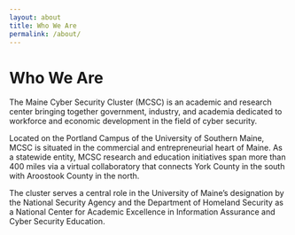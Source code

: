 ```yaml
---
layout: about
title: Who We Are
permalink: /about/
---
```


<h1>Who We Are</H1>
<p>The Maine Cyber Security Cluster (MCSC) is an academic and research center bringing together government, industry, and academia dedicated to workforce and economic development in the field of cyber security.</p>

<p>Located on the Portland Campus of the University of Southern Maine, MCSC is situated in the commercial and entrepreneurial heart of Maine.  As a statewide entity, MCSC research and education initiatives span more than 400 miles via a virtual collaboratory that connects York County in the south with Aroostook County in the north.</p>

<p>The cluster serves a central role in the University of Maine’s designation by the National Security Agency and the Department of Homeland Security as a National Center for Academic Excellence in Information Assurance and Cyber Security Education.</p>
